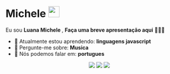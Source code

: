 # Michele <img src="https://github.com/TheDudeThatCode/TheDudeThatCode/blob/master/Assets/Mario_Hello_Big.gif" width="30px">

Eu sou <strong>Luana Michele </strong>, <strong>Faça uma breve apresentação aqui</strong> 👨🏻‍💻 

- 🚀 Atualmente estou aprendendo: <strong> linguagens javascript</strong> 
- 💬 Pergunte-me sobre: <strong>Musica</strong>
- 📣 Nós podemos falar em: <strong>portugues</strong>

<div align="center">

  <a href="#" alt="Gmail">
    <img src="https://img.shields.io/badge/-Gmail-FF0000?style=flat-square&labelColor=FF0000&logo=gmail&logoColor=white&link=luanamichele@gmail.com"/></a>

  <a href="#" alt="Linkedin">
    <img src="https://img.shields.io/badge/-Linkedin-0e76a8?style=flat-square&logo=Linkedin&logoColor=white&link=LINK-DO-SEU-michele" /></a>

  <a href="#" alt="Instagram">
    <img src="https://img.shields.io/badge/-Instagram-DF0174?style=flat-square&labelColor=DF0174&logo=instagram&logoColor=white&link="/></a>

</div>
